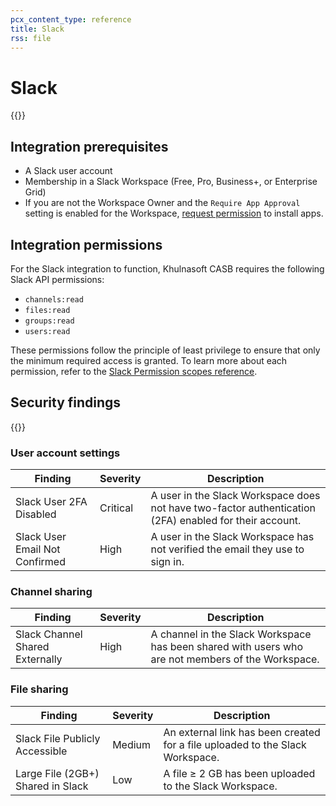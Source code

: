 ```yaml
---
pcx_content_type: reference
title: Slack
rss: file
---
```


# Slack

{{<render file="casb/_integration-description.md" withParameters="Slack;;Slack Workspace">}}

## Integration prerequisites

- A Slack user account
- Membership in a Slack Workspace (Free, Pro, Business+, or Enterprise Grid)
- If you are not the Workspace Owner and the `Require App Approval` setting is enabled for the Workspace, [request permission](https://slack.com/help/articles/202035138-Add-apps-to-your-Slack-workspace) to install apps.

## Integration permissions

For the Slack integration to function, Khulnasoft CASB requires the following Slack API permissions:

- `channels:read`
- `files:read`
- `groups:read`
- `users:read`

These permissions follow the principle of least privilege to ensure that only the minimum required access is granted. To learn more about each permission, refer to the [Slack Permission scopes reference](https://api.slack.com/scopes).

## Security findings

{{<render file="casb/_security-findings.md" withParameters="Slack;;slack">}}

### User account settings

| Finding                        | Severity | Description                                                                                            |
| ------------------------------ | -------- | ------------------------------------------------------------------------------------------------------ |
| Slack User 2FA Disabled        | Critical | A user in the Slack Workspace does not have two-factor authentication (2FA) enabled for their account. |
| Slack User Email Not Confirmed | High     | A user in the Slack Workspace has not verified the email they use to sign in.                          |

### Channel sharing

| Finding                         | Severity | Description                                                                                       |
| ------------------------------- | -------- | ------------------------------------------------------------------------------------------------- |
| Slack Channel Shared Externally | High     | A channel in the Slack Workspace has been shared with users who are not members of the Workspace. |

### File sharing

| Finding                           | Severity | Description                                                                   |
| --------------------------------- | -------- | ----------------------------------------------------------------------------- |
| Slack File Publicly Accessible    | Medium   | An external link has been created for a file uploaded to the Slack Workspace. |
| Large File (2GB+) Shared in Slack | Low      | A file ≥ 2 GB has been uploaded to the Slack Workspace.                       |

